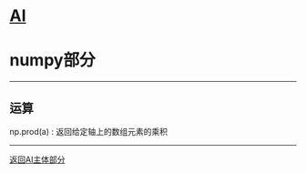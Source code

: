 # [AI](../../../../ai.md)
# numpy部分
____
## 运算
np.prod(a) : 返回给定轴上的数组元素的乘积


____
[返回AI主体部分](../../../../ai.md)


